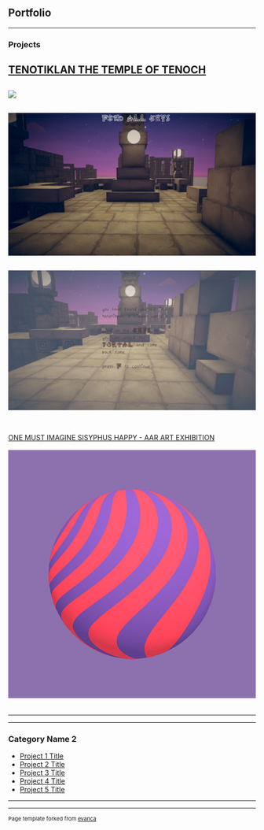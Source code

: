 ## Portfolio

---

### Projects 

[TENOTIKLAN THE TEMPLE OF TENOCH](/https://itch.io/search?q=tenotiklan)
<br><br>
<img src="images/TenotiklanUI.png"/>
<br><br>
<img src="images/TenotiklanFindTheKey.png"/>
<br><br>
<img src="images/TutorialLevel.png"/>
<br><br>
---
[ONE MUST IMAGINE SISYPHUS HAPPY - AAR ART EXHIBITION](/pdf/sample_presentation.pdf)
<br><br>
<img src="images/3D_Sphere.jpg"/>
<br><br>
<source src="/images/Sisyphus Sphere.mov" type="video/mov" />


---


---

### Category Name 2

- [Project 1 Title](https://itch.io/search?q=tenotiklan)
- [Project 2 Title](http://example.com/)
- [Project 3 Title](http://example.com/)
- [Project 4 Title](http://example.com/)
- [Project 5 Title](http://example.com/)

---




---
<p style="font-size:11px">Page template forked from <a href="https://github.com/evanca/quick-portfolio">evanca</a></p>
<!-- Remove above link if you don't want to attibute -->

